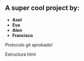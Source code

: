 ## A super cool project by:
- **Axel**
- **Eva**
- **Alen**
- **Francisco**

Protocolo git aprobado!

Estructura html

